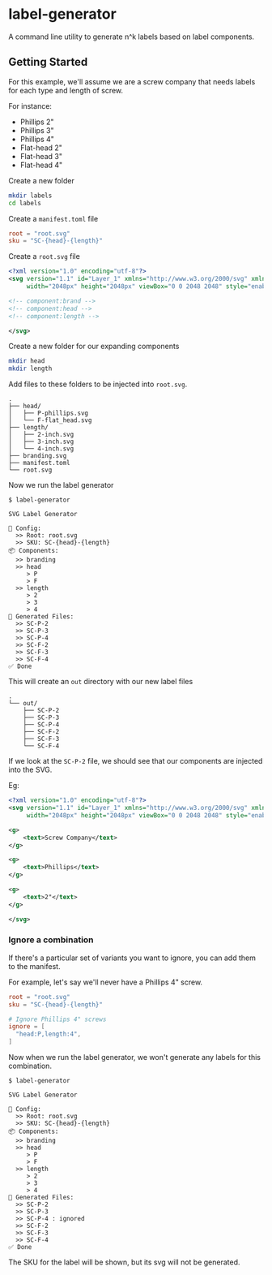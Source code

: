 # label-generator

A command line utility to generate n^k labels based on label components.

## Getting Started

For this example, we'll assume we are a screw company that needs labels for each type and length of screw.

For instance:

- Phillips 2"
- Phillips 3"
- Phillips 4"
- Flat-head 2"
- Flat-head 3"
- Flat-head 4"

Create a new folder

```bash
mkdir labels
cd labels
```

Create a `manifest.toml` file

```toml
root = "root.svg"
sku = "SC-{head}-{length}"
```

Create a `root.svg` file

```svg
<?xml version="1.0" encoding="utf-8"?>
<svg version="1.1" id="Layer_1" xmlns="http://www.w3.org/2000/svg" xmlns:xlink="http://www.w3.org/1999/xlink" x="0px" y="0px"
	 width="2048px" height="2048px" viewBox="0 0 2048 2048" style="enable-background:new 0 0 2048 2048;" xml:space="preserve">

<!-- component:brand -->
<!-- component:head -->
<!-- component:length -->

</svg>
```

Create a new folder for our expanding components

```bash
mkdir head
mkdir length
```

Add files to these folders to be injected into `root.svg`.

```
.
├── head/
│   ├── P-phillips.svg
│   └── F-flat_head.svg
├── length/
│   ├── 2-inch.svg
│   ├── 3-inch.svg
│   └── 4-inch.svg
├── branding.svg
├── manifest.toml
└── root.svg
```

Now we run the label generator

```
$ label-generator

SVG Label Generator

🔧 Config:
  >> Root: root.svg
  >> SKU: SC-{head}-{length}
📦 Components:
  >> branding
  >> head
     > P
     > F
  >> length
     > 2
     > 3
     > 4
💾 Generated Files:
  >> SC-P-2
  >> SC-P-3
  >> SC-P-4
  >> SC-F-2
  >> SC-F-3
  >> SC-F-4
✅ Done
```

This will create an `out` directory with our new label files

```
.
└── out/
    ├── SC-P-2
    ├── SC-P-3
    ├── SC-P-4
    ├── SC-F-2
    ├── SC-F-3
    └── SC-F-4
```

If we look at the `SC-P-2` file, we should see that our components are injected into the SVG.

Eg:

```svg
<?xml version="1.0" encoding="utf-8"?>
<svg version="1.1" id="Layer_1" xmlns="http://www.w3.org/2000/svg" xmlns:xlink="http://www.w3.org/1999/xlink" x="0px" y="0px"
	 width="2048px" height="2048px" viewBox="0 0 2048 2048" style="enable-background:new 0 0 2048 2048;" xml:space="preserve">

<g>
    <text>Screw Company</text>
</g>

<g>
    <text>Phillips</text>
</g>

<g>
    <text>2"</text>
</g>

</svg>
```

### Ignore a combination

If there's a particular set of variants you want to ignore, you can add them to the manifest.

For example, let's say we'll never have a Phillips 4" screw.

```toml
root = "root.svg"
sku = "SC-{head}-{length}"

# Ignore Phillips 4" screws
ignore = [
  "head:P,length:4",
]
```

Now when we run the label generator, we won't generate any labels for this combination.

```
$ label-generator

SVG Label Generator

🔧 Config:
  >> Root: root.svg
  >> SKU: SC-{head}-{length}
📦 Components:
  >> branding
  >> head
     > P
     > F
  >> length
     > 2
     > 3
     > 4
💾 Generated Files:
  >> SC-P-2
  >> SC-P-3
  >> SC-P-4 : ignored
  >> SC-F-2
  >> SC-F-3
  >> SC-F-4
✅ Done
```

The SKU for the label will be shown, but its svg will not be generated.
